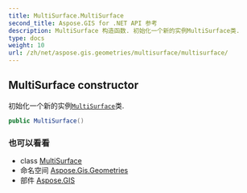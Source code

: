 ```yaml
---
title: MultiSurface.MultiSurface
second_title: Aspose.GIS for .NET API 参考
description: MultiSurface 构造函数. 初始化一个新的实例MultiSurface类.
type: docs
weight: 10
url: /zh/net/aspose.gis.geometries/multisurface/multisurface/
---
```

## MultiSurface constructor

初始化一个新的实例[`MultiSurface`](../)类.

```csharp
public MultiSurface()
```

### 也可以看看

* class [MultiSurface](../)
* 命名空间 [Aspose.Gis.Geometries](../../multisurface/)
* 部件 [Aspose.GIS](../../../)


